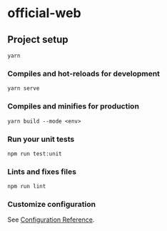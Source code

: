 # official-web

## Project setup

```
yarn
```

### Compiles and hot-reloads for development

```
yarn serve
```

### Compiles and minifies for production

```
yarn build --mode <env>
```

### Run your unit tests

```
npm run test:unit
```

### Lints and fixes files

```
npm run lint
```

### Customize configuration

See [Configuration Reference](https://cli.vuejs.org/config/).
